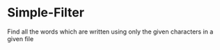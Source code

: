 # Simple-Filter
 Find all the words which are written using only the given characters in a given file
